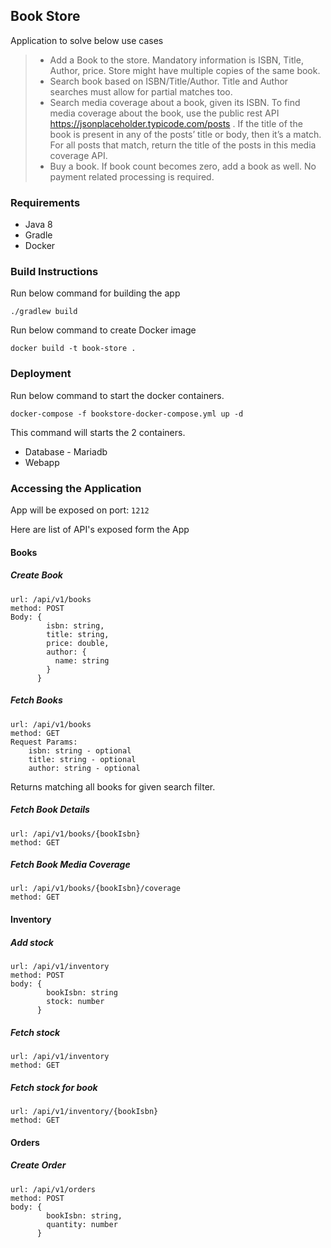 ## Book Store
Application to solve below use cases

> *  Add a Book to the store. Mandatory information is ISBN, Title, Author, price. Store
 might have multiple copies of the same book. 
> *  Search book based on ISBN/Title/Author. Title and Author searches must allow for
 partial matches too. 
> * Search media coverage about a book, given its ISBN. To find media coverage about the
 book, use the public rest API https://jsonplaceholder.typicode.com/posts . If the title of the
 book is present in any of the posts’ title or body, then it’s a match. For all posts that match,
 return the title of the posts in this media coverage API. 
> *  Buy a book. If book count becomes zero, add a book as well. No payment related
 processing is required.

### Requirements
* Java 8
* Gradle
* Docker

### Build Instructions
Run below command for building the app

    ./gradlew build

Run below command to create Docker image

    docker build -t book-store .

### Deployment
Run below command to start the docker containers.

    docker-compose -f bookstore-docker-compose.yml up -d
    
This command will starts the 2 containers.
* Database - Mariadb
* Webapp

### Accessing the Application
App will be exposed on port: `1212`

Here are list of API's exposed form the App
#### Books
##### Create Book
    url: /api/v1/books
    method: POST
    Body: {
            isbn: string,
            title: string,
            price: double,
            author: {
              name: string
            }
          }

##### Fetch Books
    url: /api/v1/books
    method: GET
    Request Params: 
        isbn: string - optional
        title: string - optional
        author: string - optional
Returns matching all books for given search filter.
##### Fetch Book Details
    url: /api/v1/books/{bookIsbn}
    method: GET
##### Fetch Book Media Coverage
    url: /api/v1/books/{bookIsbn}/coverage
    method: GET
 
#### Inventory
##### Add stock
    url: /api/v1/inventory
    method: POST
    body: {
            bookIsbn: string
            stock: number
          }
##### Fetch stock
    url: /api/v1/inventory
    method: GET
##### Fetch stock for book
    url: /api/v1/inventory/{bookIsbn}
    method: GET
#### Orders
##### Create Order
    url: /api/v1/orders
    method: POST
    body: {
            bookIsbn: string,
            quantity: number
          } 

    

